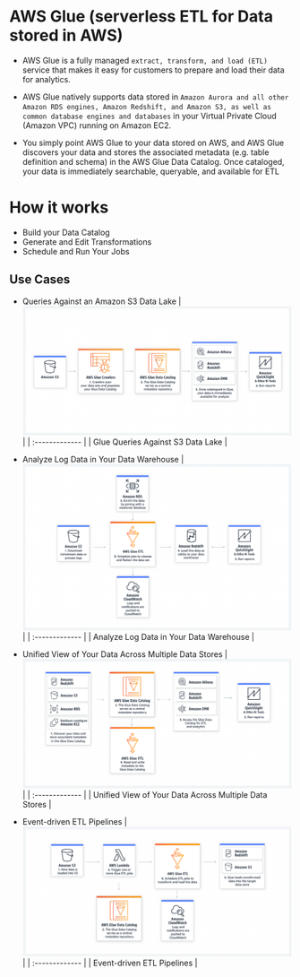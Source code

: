 # AWS Glue (serverless ETL for Data stored in AWS)
- AWS Glue is a fully managed `extract, transform, and load (ETL)` service that makes it easy for customers to prepare and load their data for analytics.

- AWS Glue natively supports data stored in `Amazon Aurora and all other Amazon RDS engines, Amazon Redshift, and Amazon S3, as well as common database engines and databases` in your Virtual Private Cloud (Amazon VPC) running on Amazon EC2.

- You simply point AWS Glue to your data stored on AWS, and AWS Glue discovers your data and stores the associated metadata (e.g. table definition and schema) in the AWS Glue Data Catalog. Once cataloged, your data is immediately searchable, queryable, and available for ETL

# How it works
- Build your Data Catalog
- Generate and Edit Transformations
- Schedule and Run Your Jobs    


## Use Cases

- Queries Against an Amazon S3 Data Lake
| ![alt Glue Querying S3](GlueS3.png)|
| :------------- |
| Glue Queries Against S3 Data Lake       |

- Analyze Log Data in Your Data Warehouse
| ![alt Analyze Log Data in Your Data Warehouse](Glue_Analyze-Log-Data-in-Data-Warehouse.png)|
| :------------- |
| Analyze Log Data in Your Data Warehouse      |

- Unified View of Your Data Across Multiple Data Stores
| ![alt Unified View of Your Data Across Multiple Data Stores](Glue_Unified-View-of-Data-Across-Multiple-Data-Store.png)|
| :------------- |
| Unified View of Your Data Across Multiple Data Stores  |

- Event-driven ETL Pipelines
| ![alt Event-driven ETL Pipelines](Event-drivenETLPipelines.png)|
| :------------- |
| Event-driven ETL Pipelines  |
